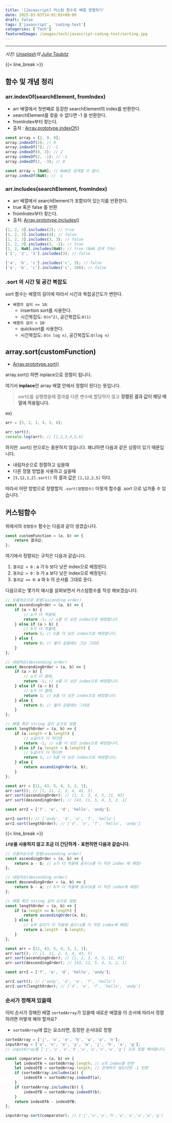 ```yaml
---
title: '[Javascript] 커스텀 함수로 배열 정렬하기'
date: 2025-03-03T14:01:03+09:00
draft: false
tags: ['javascript', 'coding-test']
categories: ['Tech']
featuredImage: /images/tech/javascript-coding-test/sorting.jpg
---
```


---

_사진: [Unsplash](https://unsplash.com/ko/%EC%82%AC%EC%A7%84/%EB%85%B9%EC%83%89-%EA%B1%B0%EB%A6%AC-%ED%91%9C%EC%A7%80%ED%8C%90%EC%9D%B4-%EB%82%98%EB%9E%80%ED%9E%88-%EB%86%93%EC%97%AC-%EC%9E%88%EC%8A%B5%EB%8B%88%EB%8B%A4-SbZnzAFXn10?utm_content=creditCopyText&utm_medium=referral&utm_source=unsplash)의 [Julia Taubitz](https://unsplash.com/ko/@justmejuliee?utm_content=creditCopyText&utm_medium=referral&utm_source=unsplash)_

{{< line_break >}}

## 함수 및 개념 정리

### arr.indexOf(searchElement, fromIndex)

-   arr 배열에서 첫번째로 등장한 searchElement의 index를 반환한다.
-   searchElement를 찾을 수 없다면 -1 을 반환한다.
-   fromIndex부터 찾는다.
-   출처 : [Array.prototype.indexOf()](https://developer.mozilla.org/ko/docs/Web/JavaScript/Reference/Global_Objects/Array/indexOf)

```js
const array = [2, 9, 9];
array.indexOf(2); // 0
array.indexOf(7); // -1
array.indexOf(9, 2); // 2
array.indexOf(2, -1); // -1
array.indexOf(2, -3); // 0

const array = [NaN]; // NaN은 검색할 수 없다.
array.indexOf(NaN); // -1
```

### arr.includes(searchElement, fromIndex)

-   arr 배열에서 searchElement가 포함되어 있는지를 반환한다.
-   true 혹은 false 를 반환
-   fromIndex부터 찾는다.
-   출처: [Array.prototype.includes()](https://developer.mozilla.org/ko/docs/Web/JavaScript/Reference/Global_Objects/Array/includes)

```js
[1, 2, 3].includes(2); // true
[1, 2, 3].includes(4); // false
[1, 2, 3].includes(3, 3); // false
[1, 2, 3].includes(3, -1); // true
[1, 2, NaN].includes(NaN); // true (NaN 검색 가능)
['1', '2', '3'].includes(3); // false

['a', 'b', 'c'].includes('c', 3); // false
['a', 'b', 'c'].includes('c', 100); // false
```

### .sort 의 시간 및 공간 복잡도

sort 함수는 배열의 길이에 따라서 시간과 복잡공간도가 변한다.

-   `배열의 길이 <= 10`:
    -   insertion sort를 사용한다.
    -   시간복잡도: `O(n^2)`, 공간복잡도:`O(1)`
-   `배열의 길이 > 10`:
    -   quicksort를 사용한다.
    -   시간복잡도: `O(n log n)`, 공간복잡도:`O(log n)`

## array.sort(customFunction)

-   [Array.prototype.sort()](https://developer.mozilla.org/ko/docs/Web/JavaScript/Reference/Global_Objects/Array/sort)

array.sort() 하면 inplace으로 정렬이 됩니다.

여기서 **inplace**란 array 배열 안에서 정렬이 된다는 뜻입니다.

> sort()를 실행했을때 결과를 다른 변수에 할당하지 않고 **정렬된 결과 값이 해당 배열에 적용됩니다.**

ex)

```js
arr = [5, 2, 1, 4, 3, 6];

arr.sort();
console.log(arr); // [1,2,3,4,5,6]
```

하지만 .sort() 만으로는 충분하지 않습니다. 왜냐하면 다음과 같은 상황이 있기 때문입니다.

-   내림차순으로 정렬하고 싶을때
-   다른 정렬 방법을 사용하고 싶을때
-   `[5,12,1,2].sort()` 의 결과 값은 `[1,12,2,5]` 이다.

따라서 어떤 방법으로 정렬할지 `.sort(정렬함수)` 이렇게 함수를 .sort 으로 넘겨줄 수 있습니다.
`

## 커스텀함수

위에서의 `정렬함수` 함수는 다음과 같이 생겼습니다.

```js
const customFunction = (a, b) => {
    return 결과값;
};
```

여기에서 정렬되는 규칙은 다음과 같습니다.

1. `결과값 < 0` : a 가 b 보다 낮은 index으로 배정된다.
2. `결과값 > 0` : b 가 a 보다 낮은 index으로 배정된다.
3. `결과값 == 0`: a 와 b 의 순서를 그대로 둔다.

다음으로는 몇가지 예시를 살펴보면서 커스텀함수를 작성 해보겠습니다.

```js
// 오름차순으로 정렬(ascending order)
const ascendingOrder = (a, b) => {
    if (a < b) {
        // a가 더 작을때,
        return -1; // a를 더 낮은 index으로 배정합니다.
    } else if (a > b) {
        // b가 더 작을때,
        return 1; // b를 더 낮은 index으로 배정합니다.
    } else {
        return 0; // 둘이 같을때는 그냥 그대로
    }
};

// 내림차순(descending order)
const descendingOrder = (a, b) => {
    if (a > b) {
        // a가 더 클때,
        return -1; // a를 더 낮은 index으로 배정합니다.
    } else if (a < b) {
        // b가 더 클때,
        return 1; // b를 더 낮은 index으로 배정합니다.
    } else {
        return 0; // 둘이 같을때는 그대로
    }
};

// 배열 혹은 string 길이 순으로 정렬
const lengthOrder = (a, b) => {
    if (a.length < b.length) {
        // a길이가 더 작다면
        return -1; // a를 더 낮은 index으로 배정합니다.
    } else if (a.length > b.length) {
        // b길이가 더 작다면
        return 1; // b를 더 낮은 index으로 배정합니다.
    } else {
        return ascendingOrder(a, b);
    }
};

const arr = [11, 43, 5, 4, 3, 2, 1];
arr.sort(); // [1, 11, 2, 3, 4, 43, 5]
arr.sort(ascendingOrder); // [1, 2, 3, 4, 5, 11, 43]
arr.sort(descendingOrder); // [43, 11, 5, 4, 3, 2, 1]

const arr2 = ['f', 'e', 'd', 'hello', 'andy'];

arr2.sort(); // ['andy', 'd', 'e', 'f', 'hello']
arr2.sort(lengthOrder); // ['d', 'e', 'f', 'hello', 'andy']
```

{{< line_break >}}

**`if문`을 사용하지 않고 조금 더 간단하게 `-` 표현하면 다음과 같습니다.**

```js
// 오름차순으로 정렬(ascending order)
const ascendingOrder = (a, b) => {
    return a - b; // a가 더 작을때 음수(a를 더 작은 index 에 배정)
};

// 내림차순(descending order)
const descendingOrder = (a, b) => {
    return b - a; // b가 더 작을때 음수(b를 더 작은 index에 배정)
};

// 배열 혹은 string 길이 순으로 정렬
const lengthOrder = (a, b) => {
    if (a.length == b.length) {
        return ascendingOrder(a, b);
    } else {
        // a의 길이가 더 작을때 음수(a를 더 작은 index에 배정)
        return a.length - b.length;
    }
};

const arr = [11, 43, 5, 4, 3, 2, 1];
arr.sort(); // [1, 11, 2, 3, 4, 43, 5]
arr.sort(ascendingOrder); // [1, 2, 3, 4, 5, 11, 43]
arr.sort(descendingOrder); // [43, 11, 5, 4, 3, 2, 1]

const arr2 = ['f', 'e', 'd', 'hello', 'andy'];

arr2.sort(); // ['andy', 'd', 'e', 'f', 'hello']
arr2.sort(lengthOrder); // ['d', 'e', 'f', 'hello', 'andy']
```

### 순서가 정해져 있을때

이미 순서가 정해진 배열 `sortedArray`가 있을때 새로운 배열을 이 순서에 따라서 정렬하려면 어떻게 해야 할까요?

-   `sortedArray`에 없는 요소라면, 등장한 순서대로 정렬

```js
sortedArray = ['j', 'o', 'o', 'h', 'w', 'a', 'n'];
inputArray = ['o', 'n', 'o', 'y', 'w', 'j', 'h', 'a', 'g'];
// inputArray를 ['j','o','o','h','w','a','n','w','g'] 으로 정렬 해야합니다.

const comparator = (a, b) => {
    let indexOfA = sortedArray.length; // a의 index를 반환
    let indexOfB = sortedArray.length; // 존재하지 않는다면 -1 반환
    if (sortedArray.includes(a)) {
        indexOfA = sortedArray.indexOf(a);
    }
    if (sortedArray.includes(b)) {
        indexOfB = sortedArray.indexOf(b);
    }
    return indexOfA - indexOfB;
};

inputArray.sort(comparator); // ['j','o','o','h','w','a','n','w','g']
```
